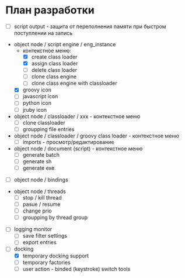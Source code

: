 План разработки
================

* [ ] script output - защита от переполнения памяти при быстром поступлении на запись
* object node / script engine / eng_instance
	* контекстное меню:
		* [x] create class loader
		* [x] assign class loader
		* [ ] delete class loader
		* [ ] clone class engine
		* [ ] clone class engine with classloader
	* [x] groovy icon
	* [ ] javascript icon
	* [ ] python icon
	* [ ] jruby icon
* object node / classloader / xxx - контекстное меню
	* [ ] clone classloader
	* [ ] groupping file entries
* object node / classloader / groovy class loader - контекстное меню
	* [ ] imports - просмотр/редактирование
* object node / document (script) - контекстное меню
	* [ ] generate batch
	* [ ] generate sh
	* [ ] generate exe
* [ ] object node / bindings
* object node / threads
	* [ ] stop / kill thread
	* [ ] pasue / resume
	* [ ] change prio
	* [ ] groupping by thread group
* [ ] logging monitor
	* [ ] save filter settings
	* [ ] export entries
* [ ] docking
	* [x] temporary docking support
	* [ ] temporary factories
	* [ ] user action - binded (keystroke) switch tools
